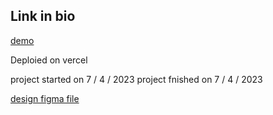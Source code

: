 ## Link in bio

[demo](https://link-in-bio-sigma.vercel.app/)

Deploied on vercel

project started on 7 / 4 / 2023
project fnished on 7 / 4 / 2023

[design figma file](https://www.figma.com/file/pfdu7YaxXrAVSrGFbD0O7L/Link-in-bio?type=design&node-id=0-1&t=Ff8RzeApWlMcJgwM-0)
